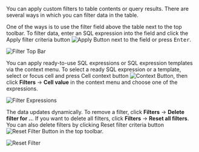 You can apply custom filters to table contents or query results. There are several ways in which you can filter data in the table.

One of the ways is to use the filter field above the table next to the top toolbar. To filter data, enter an SQL expression into the field and click the Apply filter criteria button ![Apply Button](https://github.com/dbeaver/cloudbeaver/wiki/images/Apply-filter-criteria-button.png) next to the field or press <kbd>Enter</kbd>.

![Filter Top Bar](https://github.com/dbeaver/cloudbeaver/wiki/images/Filter-criteria.png)
 
You can apply ready-to-use SQL expressions or SQL expression templates via the context menu. To select a ready SQL expression or a template, select or focus cell and press Cell context button ![Context Button](https://github.com/dbeaver/cloudbeaver/wiki/images/Context-button.png), then click **Filters** -> **Cell value** in the context menu and choose one of the expressions.

![Filter Expressions](https://github.com/dbeaver/cloudbeaver/wiki/images/Context-constructed-filters.png)

The data updates dynamically. To remove a filter, click **Filters** -> **Delete filter for ..**. If you want to delete all filters, click **Filters** -> **Reset all filters**. You can also delete filters by clicking Reset filter criteria button ![Reset Filter Button](https://github.com/dbeaver/cloudbeaver/wiki/images/Reset-filter-criteria-button.png) in the top toolbar.

![Reset Filter](https://github.com/dbeaver/cloudbeaver/wiki/images/Context-filters.png)